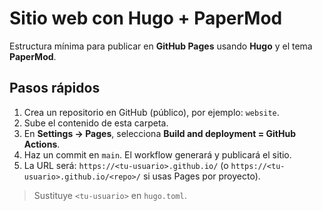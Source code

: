 # Sitio web con Hugo + PaperMod

Estructura mínima para publicar en **GitHub Pages** usando **Hugo** y el tema **PaperMod**.

## Pasos rápidos

1. Crea un repositorio en GitHub (público), por ejemplo: `website`.
2. Sube el contenido de esta carpeta.
3. En **Settings → Pages**, selecciona **Build and deployment = GitHub Actions**.
4. Haz un commit en `main`. El workflow generará y publicará el sitio.
5. La URL será: `https://<tu-usuario>.github.io/` (o `https://<tu-usuario>.github.io/<repo>/` si usas Pages por proyecto).


> Sustituye `<tu-usuario>` en `hugo.toml`.
